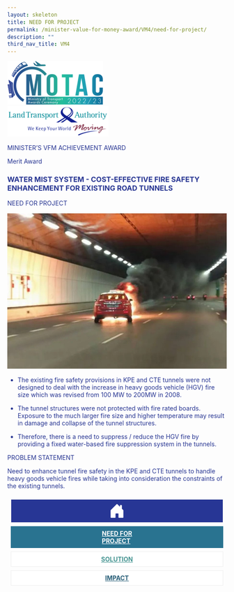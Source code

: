 ```yaml
---
layout: skeleton
title: NEED FOR PROJECT
permalink: /minister-value-for-money-award/VM4/need-for-project/
description: ""
third_nav_title: VM4
---
```

<style type="text/css">
   .text-pri {
     color: #273592;
   }

   .nav-tabs {
     border-bottom: none !important;
     overflow: hidden !important;
   }

   .nav-link {
     margin: 8px !important;
     border-radius: 0px !important;
     font-weight: 700 !important;
     padding: 0.5rem 2.8rem !important;
   }

   .link-home {
     border: 1px solid #eee !important;
     color: #fff !important;
     background: rgb(39, 54, 149) !important;
     display: flex;
     justify-content: center;
     align-items: center;
   }

   .link-project {
     border: 1px solid #eee !important;
     color: rgb(83, 114, 122) !important;
     background-color: #fff !important;
     display: flex;
     justify-content: center;
     align-items: center;
   }

   .link-project.active {
     border: none !important;
     color: #fff !important;
     background: rgb(41, 115, 144) !important;
   }

   .link-solution {
     border: 1px solid #eee !important;
     color: rgb(69, 148, 145) !important;
     background-color: #fff !important;
     display: flex;
     justify-content: center;
     align-items: center;
   }

   .link-solution.active {
     border: none !important;
     color: #fff !important;
     background: rgb(34, 155, 189) !important;
   }

   .link-impact {
     border: 1px solid #eee !important;
     color: rgb(41, 95, 120) !important;
     background-color: #fff !important;
     display: flex;
     justify-content: center;
     align-items: center;
   }

   .link-impact.active {
     border: none !important;
     color: #fff !important;
     background: rgb(10, 91, 142) !important;
   }
 </style>
 <div class="container-fluid py-5 card-bg text-pri my-5">
   <div class="row">
     <div class="col-sm-12 pt-4 pb-3 text-center">
       <img src="/images/Logos/MOTAC_header.png" alt="motac logo" class="img-fluid" />
     </div>
   </div>
   <div class="row border border-4 border-info">
     <div class="col-sm-4 py-3 text-center d-flex flex-column align-items-center justify-content-center">
       <img src="/images/Logos/LTA.png" class="img-fluid" alt="LTA" />
     </div>
     <div class="col-sm-8 py-3 text-center bg-primary d-flex justify-content-center flex-column aligin-items-center">
       <p class="mb-1 text-light font-weight-bold raleway-font"> MINISTER’S VFM ACHIEVEMENT AWARD </p>
       <p class="mb-0 distinguished-award">Merit Award</p>
     </div>
   </div>
   <div class="row">
     <div class="col-12 py-3">
       <h3 class="text-center font-weight-bold"> WATER MIST SYSTEM - COST-EFFECTIVE FIRE SAFETY <br /> ENHANCEMENT FOR EXISTING ROAD TUNNELS​ </h3>
     </div>
     <div class="col-sm-12 text-center py-2 my-2 bg-secondary">
       <p class="mb-0 h3 font-weight-bold text-uppercase"> NEED FOR PROJECT​ </p>
     </div>
     <div class="col-sm-12">
       <div class="row py-2">
         <div class="col-sm-11 mx-auto text-center">
           <img src="/images/VFM/VM4/VM4_NeedforProject.jpg" class="img-fluid border border-5 border-primary" alt="" />
         </div>
         <div class="col-sm-12 py-2 mx-auto">
           <ul class=" text-pri">
             <li>
               <p> The existing fire safety provisions in KPE and CTE tunnels were not designed to deal with the increase in heavy goods vehicle (HGV) fire size which was revised from 100 MW to 200MW in 2008. ​ </p>
             </li>
             <li>
               <p> The tunnel structures were not protected with fire rated boards. Exposure to the much larger fire size and higher temperature may result in damage and collapse of the tunnel structures. </p>
             </li>
             <li>
               <p> Therefore, there is a need to suppress / reduce the HGV fire by providing a fixed water-based fire suppression system in the tunnels. ​ </p>
             </li>
           </ul>
         </div>
       </div>
     </div>
   </div>
   <div class="row">
     <div class="col-sm-12 text-center py-2 my-2 bg-secondary">
       <p class="mb-0 h3 font-weight-bold text-uppercase"> PROBLEM STATEMENT </p>
     </div>
     <div class="col-sm-12 py-2">
       <p class="mb-0 font-weight-bold text-pri"> Need to enhance tunnel fire safety in the KPE and CTE tunnels to handle heavy goods vehicle fires while taking into consideration the constraints of the existing tunnels. </p>
     </div>
   </div>
   <nav>
     <div class="nav nav-tabs nav-fill" id="nav-tab" role="tablist">
       <a class="nav-link text-uppercase link-home text-decoration-none" id="nav-home-tab" href="/minister-value-for-money-award/VM4/home/">
         <svg xmlns="http://www.w3.org/2000/svg" width="36" height="36" fill="currentColor" class="bi bi-house-door-fill" viewBox="0 0 16 16">
           <path d="M6.5 14.5v-3.505c0-.245.25-.495.5-.495h2c.25 0 .5.25.5.5v3.5a.5.5 0 0 0 .5.5h4a.5.5 0 0 0 .5-.5v-7a.5.5 0 0 0-.146-.354L13 5.793V2.5a.5.5 0 0 0-.5-.5h-1a.5.5 0 0 0-.5.5v1.293L8.354 1.146a.5.5 0 0 0-.708 0l-6 6A.5.5 0 0 0 1.5 7.5v7a.5.5 0 0 0 .5.5h4a.5.5 0 0 0 .5-.5Z" />
         </svg>
       </a>
       <a class="nav-link link-project active text-decoration-none" id="nav-project-tab" href="/minister-value-for-money-award/VM4/need-for-project/"> NEED FOR <br /> PROJECT </a>
       <a class="nav-link link-solution text-decoration-none" id="nav-solution-tab" href="/minister-value-for-money-award/VM4/solution/"> SOLUTION</a>
       <a class="nav-link link-impact text-decoration-none" id="nav-impact-tab" href="/minister-value-for-money-award/VM4/impact/"> IMPACT</a>
     </div>
   </nav>
 </div>